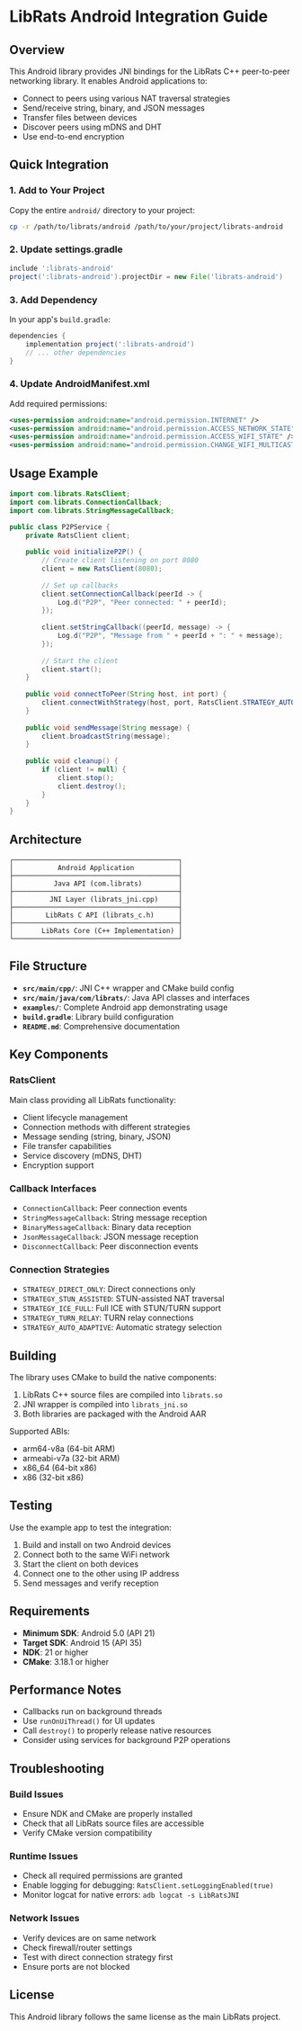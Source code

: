 # LibRats Android Integration Guide

## Overview

This Android library provides JNI bindings for the LibRats C++ peer-to-peer networking library. It enables Android applications to:

- Connect to peers using various NAT traversal strategies
- Send/receive string, binary, and JSON messages
- Transfer files between devices
- Discover peers using mDNS and DHT
- Use end-to-end encryption

## Quick Integration

### 1. Add to Your Project

Copy the entire `android/` directory to your project:

```bash
cp -r /path/to/librats/android /path/to/your/project/librats-android
```

### 2. Update settings.gradle

```gradle
include ':librats-android'
project(':librats-android').projectDir = new File('librats-android')
```

### 3. Add Dependency

In your app's `build.gradle`:

```gradle
dependencies {
    implementation project(':librats-android')
    // ... other dependencies
}
```

### 4. Update AndroidManifest.xml

Add required permissions:

```xml
<uses-permission android:name="android.permission.INTERNET" />
<uses-permission android:name="android.permission.ACCESS_NETWORK_STATE" />
<uses-permission android:name="android.permission.ACCESS_WIFI_STATE" />
<uses-permission android:name="android.permission.CHANGE_WIFI_MULTICAST_STATE" />
```

## Usage Example

```java
import com.librats.RatsClient;
import com.librats.ConnectionCallback;
import com.librats.StringMessageCallback;

public class P2PService {
    private RatsClient client;
    
    public void initializeP2P() {
        // Create client listening on port 8080
        client = new RatsClient(8080);
        
        // Set up callbacks
        client.setConnectionCallback(peerId -> {
            Log.d("P2P", "Peer connected: " + peerId);
        });
        
        client.setStringCallback((peerId, message) -> {
            Log.d("P2P", "Message from " + peerId + ": " + message);
        });
        
        // Start the client
        client.start();
    }
    
    public void connectToPeer(String host, int port) {
        client.connectWithStrategy(host, port, RatsClient.STRATEGY_AUTO_ADAPTIVE);
    }
    
    public void sendMessage(String message) {
        client.broadcastString(message);
    }
    
    public void cleanup() {
        if (client != null) {
            client.stop();
            client.destroy();
        }
    }
}
```

## Architecture

```
┌─────────────────────────────────────────┐
│           Android Application           │
├─────────────────────────────────────────┤
│          Java API (com.librats)         │
├─────────────────────────────────────────┤
│         JNI Layer (librats_jni.cpp)     │
├─────────────────────────────────────────┤
│        LibRats C API (librats_c.h)      │
├─────────────────────────────────────────┤
│       LibRats Core (C++ Implementation) │
└─────────────────────────────────────────┘
```

## File Structure

- **`src/main/cpp/`**: JNI C++ wrapper and CMake build config
- **`src/main/java/com/librats/`**: Java API classes and interfaces  
- **`examples/`**: Complete Android app demonstrating usage
- **`build.gradle`**: Library build configuration
- **`README.md`**: Comprehensive documentation

## Key Components

### RatsClient
Main class providing all LibRats functionality:
- Client lifecycle management
- Connection methods with different strategies
- Message sending (string, binary, JSON)
- File transfer capabilities
- Service discovery (mDNS, DHT)
- Encryption support

### Callback Interfaces
- `ConnectionCallback`: Peer connection events
- `StringMessageCallback`: String message reception
- `BinaryMessageCallback`: Binary data reception
- `JsonMessageCallback`: JSON message reception
- `DisconnectCallback`: Peer disconnection events

### Connection Strategies
- `STRATEGY_DIRECT_ONLY`: Direct connections only
- `STRATEGY_STUN_ASSISTED`: STUN-assisted NAT traversal
- `STRATEGY_ICE_FULL`: Full ICE with STUN/TURN support
- `STRATEGY_TURN_RELAY`: TURN relay connections
- `STRATEGY_AUTO_ADAPTIVE`: Automatic strategy selection

## Building

The library uses CMake to build the native components:

1. LibRats C++ source files are compiled into `librats.so`
2. JNI wrapper is compiled into `librats_jni.so`
3. Both libraries are packaged with the Android AAR

Supported ABIs:
- arm64-v8a (64-bit ARM)
- armeabi-v7a (32-bit ARM)
- x86_64 (64-bit x86)
- x86 (32-bit x86)

## Testing

Use the example app to test the integration:

1. Build and install on two Android devices
2. Connect both to the same WiFi network
3. Start the client on both devices
4. Connect one to the other using IP address
5. Send messages and verify reception

## Requirements

- **Minimum SDK**: Android 5.0 (API 21)
- **Target SDK**: Android 15 (API 35)
- **NDK**: 21 or higher
- **CMake**: 3.18.1 or higher

## Performance Notes

- Callbacks run on background threads
- Use `runOnUiThread()` for UI updates
- Call `destroy()` to properly release native resources
- Consider using services for background P2P operations

## Troubleshooting

### Build Issues
- Ensure NDK and CMake are properly installed
- Check that all LibRats source files are accessible
- Verify CMake version compatibility

### Runtime Issues
- Check all required permissions are granted
- Enable logging for debugging: `RatsClient.setLoggingEnabled(true)`
- Monitor logcat for native errors: `adb logcat -s LibRatsJNI`

### Network Issues
- Verify devices are on same network
- Check firewall/router settings
- Test with direct connection strategy first
- Ensure ports are not blocked

## License

This Android library follows the same license as the main LibRats project.

